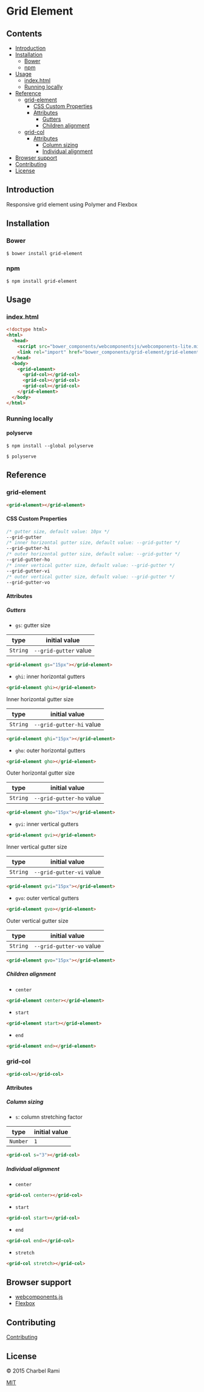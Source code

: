# Grid Element

## Contents

- [Introduction](#introduction)
- [Installation](#installation)
  - [Bower](#bower)
  - [npm](#npm)
- [Usage](#usage)
  - [index.html](#indexhtml)
  - [Running locally](#running-locally)
- [Reference](#reference)
  - [grid-element](#grid-element-1)
    - [CSS Custom Properties](#css-custom-properties)
    - [Attributes](#attributes)
      - [Gutters](#gutters)
      - [Children alignment](#children-alignment)
  - [grid-col](#grid-col)
    - [Attributes](#attributes-1)
      - [Column sizing](#column-sizing)
      - [Individual alignment](#individual-alignment)
- [Browser support](#browser-support)
- [Contributing](#contributing)
- [License](#license)

## Introduction

Responsive grid element using Polymer and Flexbox

## Installation

### Bower

```
$ bower install grid-element
```

### npm

```
$ npm install grid-element
```

## Usage

### index.html

```html
<!doctype html>
<html>
  <head>
    <script src="bower_components/webcomponentsjs/webcomponents-lite.min.js"></script>
    <link rel="import" href="bower_components/grid-element/grid-element.html">
  </head>
  <body>
    <grid-element>
      <grid-col></grid-col>
      <grid-col></grid-col>
      <grid-col></grid-col>
    </grid-element>
  </body>
</html>
```

### Running locally

#### polyserve

```
$ npm install --global polyserve
```

```
$ polyserve
```

## Reference

### grid-element

```html
<grid-element></grid-element>
```
#### CSS Custom Properties

```css
/* gutter size, default value: 10px */
--grid-gutter
/* inner horizontal gutter size, default value: --grid-gutter */
--grid-gutter-hi
/* outer horizontal gutter size, default value: --grid-gutter */
--grid-gutter-ho
/* inner vertical gutter size, default value: --grid-gutter */
--grid-gutter-vi
/* outer vertical gutter size, default value: --grid-gutter */
--grid-gutter-vo
```

#### Attributes

##### Gutters

- `gs`: gutter size

type | initial value
--- | ---
`String` |`--grid-gutter` value

```html
<grid-element gs="15px"></grid-element>
```

- `ghi`: inner horizontal gutters

```html
<grid-element ghi></grid-element>
```

Inner horizontal gutter size

type | initial value
--- | ---
`String` |`--grid-gutter-hi` value

```html
<grid-element ghi="15px"></grid-element>
```

- `gho`: outer horizontal gutters

```html
<grid-element gho></grid-element>
```

Outer horizontal gutter size

type | initial value
--- | ---
`String` |`--grid-gutter-ho` value

```html
<grid-element gho="15px"></grid-element>
```

- `gvi`: inner vertical gutters

```html
<grid-element gvi></grid-element>
```

Inner vertical gutter size

type | initial value
--- | ---
`String` |`--grid-gutter-vi` value

```html
<grid-element gvi="15px"></grid-element>
```
- `gvo`: outer vertical gutters

```html
<grid-element gvo></grid-element>
```

Outer vertical gutter size

type | initial value
--- | ---
`String` |`--grid-gutter-vo` value


```html
<grid-element gvo="15px"></grid-element>
```

##### Children alignment

- `center`
```html
<grid-element center></grid-element>
```
- `start`
```html
<grid-element start></grid-element>
```
- `end`
```html
<grid-element end></grid-element>
```

### grid-col

```html
<grid-col></grid-col>
```

#### Attributes

##### Column sizing

- `s`: column stretching factor

type | initial value
--- | ---
`Number` | `1`


```html
<grid-col s="3"></grid-col>
```

##### Individual alignment

- `center`
```html
<grid-col center></grid-col>
```
- `start`
```html
<grid-col start></grid-col>
```
- `end`
```html
<grid-col end></grid-col>
```
- `stretch`
```html
<grid-col stretch></grid-col>
```

## Browser support

- [webcomponents.js](https://github.com/webcomponents/webcomponentsjs#browser-support)
- [Flexbox](http://caniuse.com/#feat=flexbox)

## Contributing

[Contributing](contributing.md)

## License

© 2015 Charbel Rami

[MIT](license.txt)

